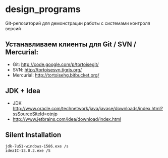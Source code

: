 design_programs
===============

Git-репозиторий для демонстрации работы с системами контроля версий

Устанавливаем клиенты для Git / SVN / Mercurial:
--------------------------------------------------
* Git: http://code.google.com/p/tortoisegit/
* SVN: http://tortoisesvn.tigris.org/
* Mercurial: http://tortoisehg.bitbucket.org/


JDK + Idea 
----------
* JDK http://www.oracle.com/technetwork/java/javase/downloads/index.html?ssSourceSiteId=otnjp
* http://www.jetbrains.com/idea/download/index.html


Silent Installation
-------------------
```
jdk-7u51-windows-i586.exe /s
ideaIC-13.0.2.exe /S
```
